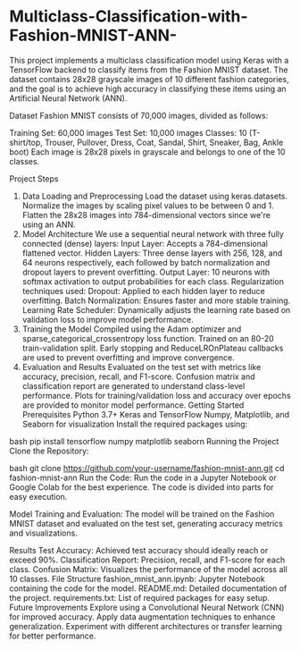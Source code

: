 # Multiclass-Classification-with-Fashion-MNIST-ANN-

This project implements a multiclass classification model using Keras with a TensorFlow backend to classify items from the Fashion MNIST dataset. The dataset contains 28x28 grayscale images of 10 different fashion categories, and the goal is to achieve high accuracy in classifying these items using an Artificial Neural Network (ANN).

Dataset
Fashion MNIST consists of 70,000 images, divided as follows:

Training Set: 60,000 images
Test Set: 10,000 images
Classes: 10 (T-shirt/top, Trouser, Pullover, Dress, Coat, Sandal, Shirt, Sneaker, Bag, Ankle boot)
Each image is 28x28 pixels in grayscale and belongs to one of the 10 classes.

Project Steps
1. Data Loading and Preprocessing
Load the dataset using keras.datasets.
Normalize the images by scaling pixel values to be between 0 and 1.
Flatten the 28x28 images into 784-dimensional vectors since we're using an ANN.
2. Model Architecture
We use a sequential neural network with three fully connected (dense) layers:
Input Layer: Accepts a 784-dimensional flattened vector.
Hidden Layers: Three dense layers with 256, 128, and 64 neurons respectively, each followed by batch normalization and dropout layers to prevent overfitting.
Output Layer: 10 neurons with softmax activation to output probabilities for each class.
Regularization techniques used:
Dropout: Applied to each hidden layer to reduce overfitting.
Batch Normalization: Ensures faster and more stable training.
Learning Rate Scheduler: Dynamically adjusts the learning rate based on validation loss to improve model performance.
3. Training the Model
Compiled using the Adam optimizer and sparse_categorical_crossentropy loss function.
Trained on an 80-20 train-validation split.
Early stopping and ReduceLROnPlateau callbacks are used to prevent overfitting and improve convergence.
4. Evaluation and Results
Evaluated on the test set with metrics like accuracy, precision, recall, and F1-score.
Confusion matrix and classification report are generated to understand class-level performance.
Plots for training/validation loss and accuracy over epochs are provided to monitor model performance.
Getting Started
Prerequisites
Python 3.7+
Keras and TensorFlow
Numpy, Matplotlib, and Seaborn for visualization
Install the required packages using:

bash
pip install tensorflow numpy matplotlib seaborn
Running the Project
Clone the Repository:

bash
git clone https://github.com/your-username/fashion-mnist-ann.git
cd fashion-mnist-ann
Run the Code: Run the code in a Jupyter Notebook or Google Colab for the best experience. The code is divided into parts for easy execution.

Model Training and Evaluation: The model will be trained on the Fashion MNIST dataset and evaluated on the test set, generating accuracy metrics and visualizations.

Results
Test Accuracy: Achieved test accuracy should ideally reach or exceed 90%.
Classification Report: Precision, recall, and F1-score for each class.
Confusion Matrix: Visualizes the performance of the model across all 10 classes.
File Structure
fashion_mnist_ann.ipynb: Jupyter Notebook containing the code for the model.
README.md: Detailed documentation of the project.
requirements.txt: List of required packages for easy setup.
Future Improvements
Explore using a Convolutional Neural Network (CNN) for improved accuracy.
Apply data augmentation techniques to enhance generalization.
Experiment with different architectures or transfer learning for better performance.
